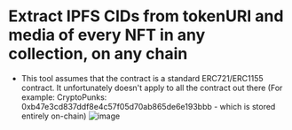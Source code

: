 # Extract IPFS CIDs from tokenURI and media of every NFT in any collection, on any chain
* This tool assumes that the contract is a standard ERC721/ERC1155 contract. It unfortunately doesn't apply to all the contract out there (For example: CryptoPunks: 0xb47e3cd837ddf8e4c57f05d70ab865de6e193bbb - which is stored entirely on-chain)
![image](https://github.com/kienngo98/nft-media-extractor/assets/26052673/887cef8f-499b-4aae-8e13-7195e51772bc)

